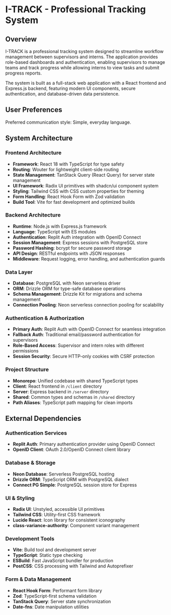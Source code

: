 # I-TRACK - Professional Tracking System

## Overview

I-TRACK is a professional tracking system designed to streamline workflow management between supervisors and interns. The application provides role-based dashboards and authentication, enabling supervisors to manage teams and track progress while allowing interns to view tasks and submit progress reports.

The system is built as a full-stack web application with a React frontend and Express.js backend, featuring modern UI components, secure authentication, and database-driven data persistence.

## User Preferences

Preferred communication style: Simple, everyday language.

## System Architecture

### Frontend Architecture
- **Framework**: React 18 with TypeScript for type safety
- **Routing**: Wouter for lightweight client-side routing
- **State Management**: TanStack Query (React Query) for server state management
- **UI Framework**: Radix UI primitives with shadcn/ui component system
- **Styling**: Tailwind CSS with CSS custom properties for theming
- **Form Handling**: React Hook Form with Zod validation
- **Build Tool**: Vite for fast development and optimized builds

### Backend Architecture
- **Runtime**: Node.js with Express.js framework
- **Language**: TypeScript with ES modules
- **Authentication**: Replit Auth integration with OpenID Connect
- **Session Management**: Express sessions with PostgreSQL store
- **Password Hashing**: bcrypt for secure password storage
- **API Design**: RESTful endpoints with JSON responses
- **Middleware**: Request logging, error handling, and authentication guards

### Data Layer
- **Database**: PostgreSQL with Neon serverless driver
- **ORM**: Drizzle ORM for type-safe database operations
- **Schema Management**: Drizzle Kit for migrations and schema management
- **Connection Pooling**: Neon serverless connection pooling for scalability

### Authentication & Authorization
- **Primary Auth**: Replit Auth with OpenID Connect for seamless integration
- **Fallback Auth**: Traditional email/password authentication for supervisors
- **Role-Based Access**: Supervisor and intern roles with different permissions
- **Session Security**: Secure HTTP-only cookies with CSRF protection

### Project Structure
- **Monorepo**: Unified codebase with shared TypeScript types
- **Client**: React frontend in `/client` directory
- **Server**: Express backend in `/server` directory
- **Shared**: Common types and schemas in `/shared` directory
- **Path Aliases**: TypeScript path mapping for clean imports

## External Dependencies

### Authentication Services
- **Replit Auth**: Primary authentication provider using OpenID Connect
- **OpenID Client**: OAuth 2.0/OpenID Connect client library

### Database & Storage
- **Neon Database**: Serverless PostgreSQL hosting
- **Drizzle ORM**: TypeScript ORM with PostgreSQL dialect
- **Connect PG Simple**: PostgreSQL session store for Express

### UI & Styling
- **Radix UI**: Unstyled, accessible UI primitives
- **Tailwind CSS**: Utility-first CSS framework
- **Lucide React**: Icon library for consistent iconography
- **class-variance-authority**: Component variant management

### Development Tools
- **Vite**: Build tool and development server
- **TypeScript**: Static type checking
- **ESBuild**: Fast JavaScript bundler for production
- **PostCSS**: CSS processing with Tailwind and Autoprefixer

### Form & Data Management
- **React Hook Form**: Performant form library
- **Zod**: TypeScript-first schema validation
- **TanStack Query**: Server state synchronization
- **Date-fns**: Date manipulation utilities